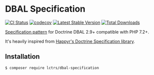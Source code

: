 # DBAL Specification
[![CI Status](https://github.com/Lctrs/DBAL-Specification/workflows/Continuous%20Integration/badge.svg)](https://github.com/Lctrs/DBAL-Specification/actions)
[![codecov](https://codecov.io/gh/Lctrs/DBAL-Specification/branch/master/graph/badge.svg)](https://codecov.io/gh/Lctrs/DBAL-Specification)
[![Latest Stable Version](https://poser.pugx.org/Lctrs/DBAL-Specification/v/stable)](https://packagist.org/packages/Lctrs/DBAL-Specification)
[![Total Downloads](https://poser.pugx.org/Lctrs/DBAL-Specification/downloads)](https://packagist.org/packages/Lctrs/DBAL-Specification)

[Specification pattern](http://en.wikipedia.org/wiki/Specification_pattern) for Doctrine DBAL 2.9+ compatible with PHP 7.2+.

It's heavily inspired from [Happyr's Doctrine Specification library](https://github.com/Happyr/Doctrine-Specification).

## Installation

```shell
$ composer require lctrs/dbal-specification
```
